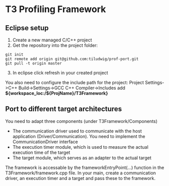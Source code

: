 # T3 Profiling Framework

## Eclipse setup

1. Create a new managed C/C++ project
2. Get the repository into the project folder:
```
git init
git remote add origin git@github.com:tiludwig/prof-port.git
git pull -t origin master
```
3. In eclipse click refresh in your created project

You also need to configure the include path for the project:
Project Settings->C++ Build->Settings->GCC C++ Compiler->Includes add **${workspace_loc:/${ProjName}/T3Framework}**

## Port to different target architectures
You need to adapt three components (under T3Framework/Components)
- The communication driver used to communicate with the host application (Driver/Communication). You need to implement the CommunicationDriver interface
- The execution timer module, which is used to measure the actual execution time of the target
- The target module, which serves as an adapter to the actual target

The framework is accessable by the frameworkEntryPoint(...) function in the T3Framework/framework.cpp file. In your main, create a communication driver, an execution timer and a target and pass these to the framework.
